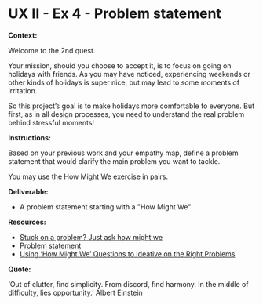 # UX II - Ex 4 - Problem statement

**Context:** 

Welcome to the 2nd quest. 

Your mission, should you choose to accept it, is to focus on going on holidays with friends. As you may have noticed, experiencing weekends or other kinds of holidays is super nice, but may lead to some moments of irritation. 

So this project’s goal is to make holidays more comfortable fo everyone. But first, as in all design processes, you need to understand the real problem behind stressful moments!

**Instructions:** 

Based on your previous work and your empathy map, define a problem statement that would clarify the main problem you want to tackle.

You may use the How Might We exercise in pairs. 

**Deliverable:** 

- A problem statement starting with a "How Might We"

**Resources:** 

- [Stuck on a problem? Just ask how might we](https://relab.academy/design-thinking/stuck-on-a-problem-just-ask-how-might-we/)
- [Problem statement](https://www.indeed.com/career-advice/career-development/what-is-a-problem-statement)
- [Using ‘How Might We’ Questions to Ideative on the Right Problems](https://www.nngroup.com/articles/how-might-we-questions/)

**Quote:** 

‘Out of clutter, find simplicity. From discord, find harmony. In the middle of difficulty, lies opportunity.’ Albert Einstein